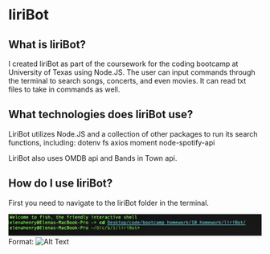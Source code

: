 # liriBot

## What is liriBot?

I created liriBot as part of the coursework for the coding bootcamp at University of Texas using Node.JS. The user can input commands through the terminal to search songs, concerts, and even movies. It can read txt files to take in commands as well.

## What technologies does liriBot use?

LiriBot utilizes Node.JS and a collection of other packages to run its search functions, including:
 dotenv
 fs
 axios
 moment
 node-spotify-api
 
 LiriBot also uses OMDB api and Bands in Town api.
 
 ## How do I use liriBot?
 
 First you need to navigate to the liriBot folder in the terminal.
 
 ![Start](/screenshots/step1.png)
Format: ![Alt Text](url)

